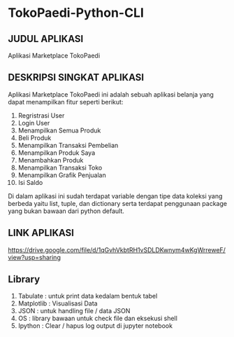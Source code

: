 # TokoPaedi-Python-CLI

## JUDUL APLIKASI

Aplikasi Marketplace TokoPaedi

## DESKRIPSI SINGKAT APLIKASI

Aplikasi Marketplace TokoPaedi ini adalah sebuah aplikasi belanja yang dapat menampilkan fitur seperti berikut:

1. Regristrasi User
2. Login User
3. Menampilkan Semua Produk
4. Beli Produk
5. Menampilkan Transaksi Pembelian
6. Menampilkan Produk Saya
7. Menambahkan Produk
8. Menampilkan Transaksi Toko
9. Menampilkan Grafik Penjualan
10. Isi Saldo

Di dalam aplikasi ini sudah terdapat variable dengan tipe data koleksi yang berbeda yaitu list, tuple, dan dictionary serta terdapat penggunaan package yang bukan bawaan dari python default.

## LINK APLIKASI

https://drive.google.com/file/d/1qGvhVkbtRH1vSDLDKwnym4wKgWrreweF/view?usp=sharing

## Library

1. Tabulate : untuk print data kedalam bentuk tabel
2. Matplotlib : Visualisasi Data
3. JSON : untuk handling file / data JSON
4. OS : library bawaan untuk check file dan eksekusi shell
5. Ipython : Clear / hapus log output di jupyter notebook
